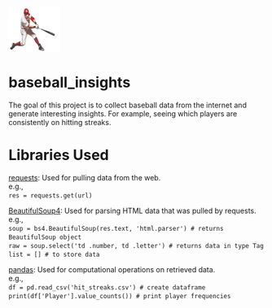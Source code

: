 <img src='photos/baseball_player.png' alt='baseball player' style='width: 100px; height: 90px'>

# baseball_insights
The goal of this project is to collect baseball data from the internet and generate
interesting insights. For example, seeing which players are consistently on hitting streaks.

# Libraries Used
[requests](https://pypi.org/project/requests/): Used for pulling data from the web. <br>
e.g., <br>
`res = requests.get(url)`<br>

[BeautifulSoup4](https://pypi.org/project/beautifulsoup4/): Used for parsing HTML data that was pulled by requests.
<br>
e.g., <br>
`soup = bs4.BeautifulSoup(res.text, 'html.parser') # returns BeautifulSoup object` <br>
`raw = soup.select('td .number, td .letter') # returns data in type Tag` <br>
`list = [] # to store data` <br>

[pandas](https://pandas.pydata.org/docs/): Used for computational operations on retrieved data.
<br>
e.g.,<br>
`df = pd.read_csv('hit_streaks.csv') # create dataframe`<br>
`print(df['Player'].value_counts()) # print player frequencies`

